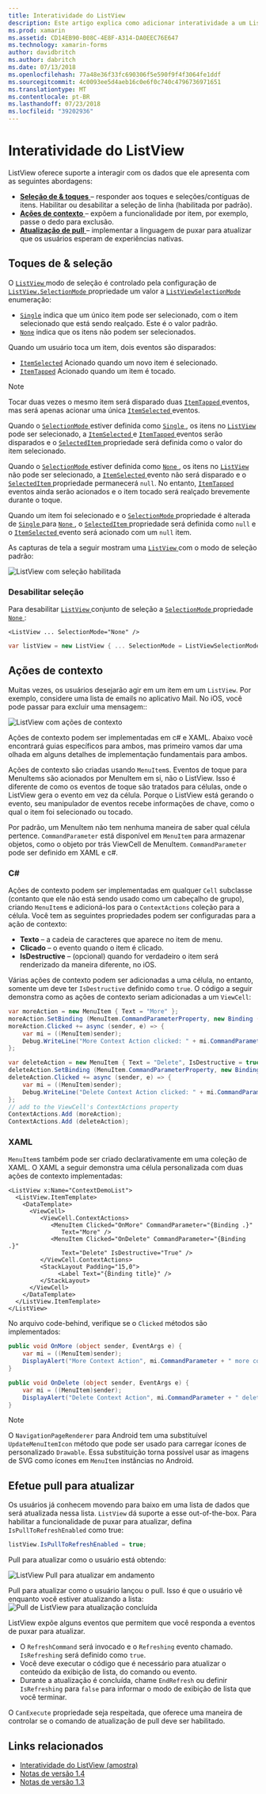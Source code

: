 ```yaml
---
title: Interatividade do ListView
description: Este artigo explica como adicionar interatividade a um ListView do xamarin. Forms com a implementação de seleções, ações de contexto e puxar para atualizar.
ms.prod: xamarin
ms.assetid: CD14EB90-B08C-4E8F-A314-DA0EEC76E647
ms.technology: xamarin-forms
author: davidbritch
ms.author: dabritch
ms.date: 07/13/2018
ms.openlocfilehash: 77a48e36f33fc690306f5e590f9f4f3064fe1ddf
ms.sourcegitcommit: 4c0093ee5d4aeb16c0e6f0c740c4796736971651
ms.translationtype: MT
ms.contentlocale: pt-BR
ms.lasthandoff: 07/23/2018
ms.locfileid: "39202936"
---
```

# <a name="listview-interactivity"></a>Interatividade do ListView

ListView oferece suporte a interagir com os dados que ele apresenta com as seguintes abordagens:

- [**Seleção de & toques** ](#selectiontaps) &ndash; responder aos toques e seleções/contíguas de itens. Habilitar ou desabilitar a seleção de linha (habilitada por padrão).
- [**Ações de contexto** ](#Context_Actions) &ndash; expõem a funcionalidade por item, por exemplo, passe o dedo para exclusão.
- [**Atualização de pull** ](#Pull_to_Refresh) &ndash; implementar a linguagem de puxar para atualizar que os usuários esperam de experiências nativas.

<a name="selectiontaps" />

## <a name="selection--taps"></a>Toques de & seleção

O [ `ListView` ](xref:Xamarin.Forms.ListView) modo de seleção é controlado pela configuração de [ `ListView.SelectionMode` ](xref:Xamarin.Forms.ListView.SelectionMode) propriedade um valor a [ `ListViewSelectionMode` ](xref:Xamarin.Forms.ListViewSelectionMode) enumeração:

- [`Single`](xref:Xamarin.Forms.ListViewSelectionMode.Single) indica que um único item pode ser selecionado, com o item selecionado que está sendo realçado. Este é o valor padrão.
- [`None`](xref:Xamarin.Forms.ListViewSelectionMode.None) indica que os itens não podem ser selecionados.

Quando um usuário toca um item, dois eventos são disparados:

- [`ItemSelected`](xref:Xamarin.Forms.ListView.ItemSelected) Acionado quando um novo item é selecionado.
- [`ItemTapped`](xref:Xamarin.Forms.ListView.ItemTapped) Acionado quando um item é tocado.

> [!NOTE]
> Tocar duas vezes o mesmo item será disparado duas [ `ItemTapped` ](xref:Xamarin.Forms.ListView.ItemTapped) eventos, mas será apenas acionar uma única [ `ItemSelected` ](xref:Xamarin.Forms.ListView.ItemSelected) eventos.

Quando o [ `SelectionMode` ](xref:Xamarin.Forms.ListView.SelectionMode) estiver definida como [ `Single` ](xref:Xamarin.Forms.ListViewSelectionMode.Single), os itens no [ `ListView` ](xref:Xamarin.Forms.ListView) pode ser selecionado, a [ `ItemSelected` ](xref:Xamarin.Forms.ListView.ItemSelected) e [ `ItemTapped` ](xref:Xamarin.Forms.ListView.ItemTapped) eventos serão disparados e o [ `SelectedItem` ](xref:Xamarin.Forms.ListView.SelectedItem) propriedade será definida como o valor do item selecionado.

Quando o [ `SelectionMode` ](xref:Xamarin.Forms.ListView.SelectionMode) estiver definida como [ `None` ](xref:Xamarin.Forms.ListViewSelectionMode.None), os itens no [ `ListView` ](xref:Xamarin.Forms.ListView) não pode ser selecionado, a [ `ItemSelected` ](xref:Xamarin.Forms.ListView.ItemSelected) evento não será disparado e o [ `SelectedItem` ](xref:Xamarin.Forms.ListView.SelectedItem) propriedade permanecerá `null`. No entanto, [ `ItemTapped` ](xref:Xamarin.Forms.ListView.ItemTapped) eventos ainda serão acionados e o item tocado será realçado brevemente durante o toque.

Quando um item foi selecionado e o [ `SelectionMode` ](xref:Xamarin.Forms.ListView.SelectionMode) propriedade é alterada de [ `Single` ](xref:Xamarin.Forms.ListViewSelectionMode.Single) para [ `None` ](xref:Xamarin.Forms.ListViewSelectionMode.None), o [ `SelectedItem` ](xref:Xamarin.Forms.ListView.SelectedItem) propriedade será definida como `null` e o [ `ItemSelected` ](xref:Xamarin.Forms.ListView.ItemSelected) evento será acionado com um `null` item.

As capturas de tela a seguir mostram uma [ `ListView` ](xref:Xamarin.Forms.ListView) com o modo de seleção padrão:

![](interactivity-images/selection-default.png "ListView com seleção habilitada")

### <a name="disabling-selection"></a>Desabilitar seleção

Para desabilitar [ `ListView` ](xref:Xamarin.Forms.ListView) conjunto de seleção a [ `SelectionMode` ](xref:Xamarin.Forms.ListView.SelectionMode) propriedade [ `None` ](xref:Xamarin.Forms.ListViewSelectionMode.None):

```xaml
<ListView ... SelectionMode="None" />
```

```csharp
var listView = new ListView { ... SelectionMode = ListViewSelectionMode.None };
```

<a name="Context_Actions" />

## <a name="context-actions"></a>Ações de contexto
Muitas vezes, os usuários desejarão agir em um item em um `ListView`. Por exemplo, considere uma lista de emails no aplicativo Mail. No iOS, você pode passar para excluir uma mensagem::

![](interactivity-images/context-default.png "ListView com ações de contexto")

Ações de contexto podem ser implementadas em c# e XAML. Abaixo você encontrará guias específicos para ambos, mas primeiro vamos dar uma olhada em alguns detalhes de implementação fundamentais para ambos.

Ações de contexto são criadas usando `MenuItem`s. Eventos de toque para MenuItems são acionados por MenuItem em si, não o ListView. Isso é diferente de como os eventos de toque são tratados para células, onde o ListView gera o evento em vez da célula. Porque o ListView está gerando o evento, seu manipulador de eventos recebe informações de chave, como o qual o item foi selecionado ou tocado.

Por padrão, um MenuItem não tem nenhuma maneira de saber qual célula pertence. `CommandParameter` está disponível em `MenuItem` para armazenar objetos, como o objeto por trás ViewCell de MenuItem. `CommandParameter` pode ser definido em XAML e c#.

### <a name="c"></a>C#  

Ações de contexto podem ser implementadas em qualquer `Cell` subclasse (contanto que ele não está sendo usado como um cabeçalho de grupo), criando `MenuItem`s e adicioná-los para o `ContextActions` coleção para a célula. Você tem as seguintes propriedades podem ser configuradas para a ação de contexto:

* **Texto** &ndash; a cadeia de caracteres que aparece no item de menu.
* **Clicado** &ndash; o evento quando o item é clicado.
* **IsDestructive** &ndash; (opcional) quando for verdadeiro o item será renderizado da maneira diferente, no iOS.

Várias ações de contexto podem ser adicionadas a uma célula, no entanto, somente um deve ter `IsDestructive` definido como `true`. O código a seguir demonstra como as ações de contexto seriam adicionadas a um `ViewCell`:

```csharp
var moreAction = new MenuItem { Text = "More" };
moreAction.SetBinding (MenuItem.CommandParameterProperty, new Binding ("."));
moreAction.Clicked += async (sender, e) => {
    var mi = ((MenuItem)sender);
    Debug.WriteLine("More Context Action clicked: " + mi.CommandParameter);
};

var deleteAction = new MenuItem { Text = "Delete", IsDestructive = true }; // red background
deleteAction.SetBinding (MenuItem.CommandParameterProperty, new Binding ("."));
deleteAction.Clicked += async (sender, e) => {
    var mi = ((MenuItem)sender);
    Debug.WriteLine("Delete Context Action clicked: " + mi.CommandParameter);
};
// add to the ViewCell's ContextActions property
ContextActions.Add (moreAction);
ContextActions.Add (deleteAction);
```

### <a name="xaml"></a>XAML

`MenuItem`s também pode ser criado declarativamente em uma coleção de XAML. O XAML a seguir demonstra uma célula personalizada com duas ações de contexto implementadas:

```xaml
<ListView x:Name="ContextDemoList">
  <ListView.ItemTemplate>
    <DataTemplate>
      <ViewCell>
         <ViewCell.ContextActions>
            <MenuItem Clicked="OnMore" CommandParameter="{Binding .}"
               Text="More" />
            <MenuItem Clicked="OnDelete" CommandParameter="{Binding .}"
               Text="Delete" IsDestructive="True" />
         </ViewCell.ContextActions>
         <StackLayout Padding="15,0">
              <Label Text="{Binding title}" />
         </StackLayout>
      </ViewCell>
    </DataTemplate>
  </ListView.ItemTemplate>
</ListView>
```

No arquivo code-behind, verifique se o `Clicked` métodos são implementados:

```csharp
public void OnMore (object sender, EventArgs e) {
    var mi = ((MenuItem)sender);
    DisplayAlert("More Context Action", mi.CommandParameter + " more context action", "OK");
}

public void OnDelete (object sender, EventArgs e) {
    var mi = ((MenuItem)sender);
    DisplayAlert("Delete Context Action", mi.CommandParameter + " delete context action", "OK");
}
```

> [!NOTE]
> O `NavigationPageRenderer` para Android tem uma substituível `UpdateMenuItemIcon` método que pode ser usado para carregar ícones de personalizado `Drawable`. Essa substituição torna possível usar as imagens de SVG como ícones em `MenuItem` instâncias no Android.

<a name="Pull_to_Refresh" />

## <a name="pull-to-refresh"></a>Efetue pull para atualizar
Os usuários já conhecem movendo para baixo em uma lista de dados que será atualizada nessa lista. `ListView` dá suporte a esse out-of-the-box. Para habilitar a funcionalidade de puxar para atualizar, defina `IsPullToRefreshEnabled` como true:

```csharp
listView.IsPullToRefreshEnabled = true;
```

Pull para atualizar como o usuário está obtendo:

![](interactivity-images/refresh-start.png "ListView Pull para atualizar em andamento")

Pull para atualizar como o usuário lançou o pull. Isso é que o usuário vê enquanto você estiver atualizando a lista: ![](interactivity-images/refresh-in-progress.png "Pull de ListView para atualização concluída")

ListView expõe alguns eventos que permitem que você responda a eventos de puxar para atualizar.

-  O `RefreshCommand` será invocado e o `Refreshing` evento chamado. `IsRefreshing` será definido como `true`.
-  Você deve executar o código que é necessário para atualizar o conteúdo da exibição de lista, do comando ou evento.
-  Durante a atualização é concluída, chame `EndRefresh` ou definir `IsRefreshing` para `false` para informar o modo de exibição de lista que você terminar.

O `CanExecute` propriedade seja respeitada, que oferece uma maneira de controlar se o comando de atualização de pull deve ser habilitado.



## <a name="related-links"></a>Links relacionados

- [Interatividade do ListView (amostra)](https://developer.xamarin.com/samples/xamarin-forms/UserInterface/ListView/interactivity)
- [Notas de versão 1.4](http://forums.xamarin.com/discussion/35451/xamarin-forms-1-4-0-released/)
- [Notas de versão 1.3](http://forums.xamarin.com/discussion/29934/xamarin-forms-1-3-0-released/)
